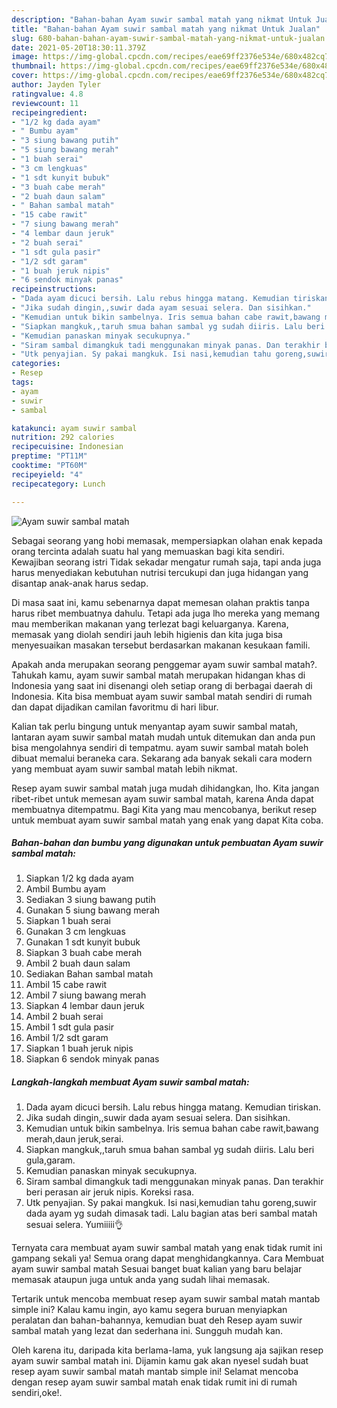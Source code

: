 ```yaml
---
description: "Bahan-bahan Ayam suwir sambal matah yang nikmat Untuk Jualan"
title: "Bahan-bahan Ayam suwir sambal matah yang nikmat Untuk Jualan"
slug: 680-bahan-bahan-ayam-suwir-sambal-matah-yang-nikmat-untuk-jualan
date: 2021-05-20T18:30:11.379Z
image: https://img-global.cpcdn.com/recipes/eae69ff2376e534e/680x482cq70/ayam-suwir-sambal-matah-foto-resep-utama.jpg
thumbnail: https://img-global.cpcdn.com/recipes/eae69ff2376e534e/680x482cq70/ayam-suwir-sambal-matah-foto-resep-utama.jpg
cover: https://img-global.cpcdn.com/recipes/eae69ff2376e534e/680x482cq70/ayam-suwir-sambal-matah-foto-resep-utama.jpg
author: Jayden Tyler
ratingvalue: 4.8
reviewcount: 11
recipeingredient:
- "1/2 kg dada ayam"
- " Bumbu ayam"
- "3 siung bawang putih"
- "5 siung bawang merah"
- "1 buah serai"
- "3 cm lengkuas"
- "1 sdt kunyit bubuk"
- "3 buah cabe merah"
- "2 buah daun salam"
- " Bahan sambal matah"
- "15 cabe rawit"
- "7 siung bawang merah"
- "4 lembar daun jeruk"
- "2 buah serai"
- "1 sdt gula pasir"
- "1/2 sdt garam"
- "1 buah jeruk nipis"
- "6 sendok minyak panas"
recipeinstructions:
- "Dada ayam dicuci bersih. Lalu rebus hingga matang. Kemudian tiriskan."
- "Jika sudah dingin,,suwir dada ayam sesuai selera. Dan sisihkan."
- "Kemudian untuk bikin sambelnya. Iris semua bahan cabe rawit,bawang merah,daun jeruk,serai."
- "Siapkan mangkuk,,taruh smua bahan sambal yg sudah diiris. Lalu beri gula,garam."
- "Kemudian panaskan minyak secukupnya."
- "Siram sambal dimangkuk tadi menggunakan minyak panas. Dan terakhir beri perasan air jeruk nipis. Koreksi rasa."
- "Utk penyajian. Sy pakai mangkuk. Isi nasi,kemudian tahu goreng,suwir dada ayam yg sudah dimasak tadi. Lalu bagian atas beri sambal matah sesuai selera. Yumiiiii👌"
categories:
- Resep
tags:
- ayam
- suwir
- sambal

katakunci: ayam suwir sambal 
nutrition: 292 calories
recipecuisine: Indonesian
preptime: "PT11M"
cooktime: "PT60M"
recipeyield: "4"
recipecategory: Lunch

---
```



![Ayam suwir sambal matah](https://img-global.cpcdn.com/recipes/eae69ff2376e534e/680x482cq70/ayam-suwir-sambal-matah-foto-resep-utama.jpg)

Sebagai seorang yang hobi memasak, mempersiapkan olahan enak kepada orang tercinta adalah suatu hal yang memuaskan bagi kita sendiri. Kewajiban seorang istri Tidak sekadar mengatur rumah saja, tapi anda juga harus menyediakan kebutuhan nutrisi tercukupi dan juga hidangan yang disantap anak-anak harus sedap.

Di masa  saat ini, kamu sebenarnya dapat memesan olahan praktis tanpa harus ribet membuatnya dahulu. Tetapi ada juga lho mereka yang memang mau memberikan makanan yang terlezat bagi keluarganya. Karena, memasak yang diolah sendiri jauh lebih higienis dan kita juga bisa menyesuaikan masakan tersebut berdasarkan makanan kesukaan famili. 



Apakah anda merupakan seorang penggemar ayam suwir sambal matah?. Tahukah kamu, ayam suwir sambal matah merupakan hidangan khas di Indonesia yang saat ini disenangi oleh setiap orang di berbagai daerah di Indonesia. Kita bisa membuat ayam suwir sambal matah sendiri di rumah dan dapat dijadikan camilan favoritmu di hari libur.

Kalian tak perlu bingung untuk menyantap ayam suwir sambal matah, lantaran ayam suwir sambal matah mudah untuk ditemukan dan anda pun bisa mengolahnya sendiri di tempatmu. ayam suwir sambal matah boleh dibuat memalui beraneka cara. Sekarang ada banyak sekali cara modern yang membuat ayam suwir sambal matah lebih nikmat.

Resep ayam suwir sambal matah juga mudah dihidangkan, lho. Kita jangan ribet-ribet untuk memesan ayam suwir sambal matah, karena Anda dapat membuatnya ditempatmu. Bagi Kita yang mau mencobanya, berikut resep untuk membuat ayam suwir sambal matah yang enak yang dapat Kita coba.

<!--inarticleads1-->

##### Bahan-bahan dan bumbu yang digunakan untuk pembuatan Ayam suwir sambal matah:

1. Siapkan 1/2 kg dada ayam
1. Ambil  Bumbu ayam
1. Sediakan 3 siung bawang putih
1. Gunakan 5 siung bawang merah
1. Siapkan 1 buah serai
1. Gunakan 3 cm lengkuas
1. Gunakan 1 sdt kunyit bubuk
1. Siapkan 3 buah cabe merah
1. Ambil 2 buah daun salam
1. Sediakan  Bahan sambal matah
1. Ambil 15 cabe rawit
1. Ambil 7 siung bawang merah
1. Siapkan 4 lembar daun jeruk
1. Ambil 2 buah serai
1. Ambil 1 sdt gula pasir
1. Ambil 1/2 sdt garam
1. Siapkan 1 buah jeruk nipis
1. Siapkan 6 sendok minyak panas




<!--inarticleads2-->

##### Langkah-langkah membuat Ayam suwir sambal matah:

1. Dada ayam dicuci bersih. Lalu rebus hingga matang. Kemudian tiriskan.
1. Jika sudah dingin,,suwir dada ayam sesuai selera. Dan sisihkan.
1. Kemudian untuk bikin sambelnya. Iris semua bahan cabe rawit,bawang merah,daun jeruk,serai.
1. Siapkan mangkuk,,taruh smua bahan sambal yg sudah diiris. Lalu beri gula,garam.
1. Kemudian panaskan minyak secukupnya.
1. Siram sambal dimangkuk tadi menggunakan minyak panas. Dan terakhir beri perasan air jeruk nipis. Koreksi rasa.
1. Utk penyajian. Sy pakai mangkuk. Isi nasi,kemudian tahu goreng,suwir dada ayam yg sudah dimasak tadi. Lalu bagian atas beri sambal matah sesuai selera. Yumiiiii👌




Ternyata cara membuat ayam suwir sambal matah yang enak tidak rumit ini gampang sekali ya! Semua orang dapat menghidangkannya. Cara Membuat ayam suwir sambal matah Sesuai banget buat kalian yang baru belajar memasak ataupun juga untuk anda yang sudah lihai memasak.

Tertarik untuk mencoba membuat resep ayam suwir sambal matah mantab simple ini? Kalau kamu ingin, ayo kamu segera buruan menyiapkan peralatan dan bahan-bahannya, kemudian buat deh Resep ayam suwir sambal matah yang lezat dan sederhana ini. Sungguh mudah kan. 

Oleh karena itu, daripada kita berlama-lama, yuk langsung aja sajikan resep ayam suwir sambal matah ini. Dijamin kamu gak akan nyesel sudah buat resep ayam suwir sambal matah mantab simple ini! Selamat mencoba dengan resep ayam suwir sambal matah enak tidak rumit ini di rumah sendiri,oke!.

